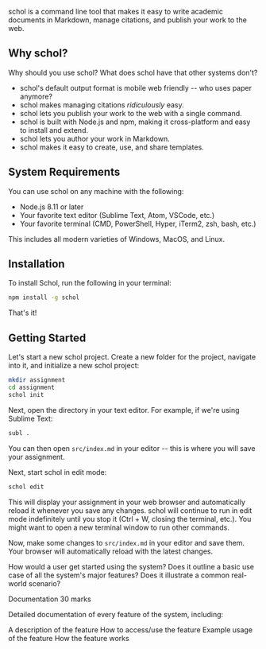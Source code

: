 schol is a command line tool that makes it easy to write academic documents in Markdown, manage citations, and publish your work to the web.

## Why schol?

Why should you use schol? What does schol have that other systems don't?

 - schol's default output format is mobile web friendly -- who uses paper anymore?
 - schol makes managing citations *ridiculously* easy.
 - schol lets you publish your work to the web with a single command.
 - schol is built with Node.js and npm, making it cross-platform and easy to install and extend.
 - schol lets you author your work in Markdown.
 - schol makes it easy to create, use, and share templates.

## System Requirements

You can use schol on any machine with the following:

 - Node.js 8.11 or later
 - Your favorite text editor (Sublime Text, Atom, VSCode, etc.)
 - Your favorite terminal (CMD, PowerShell, Hyper, iTerm2, zsh, bash, etc.)

This includes all modern varieties of Windows, MacOS, and Linux.

## Installation

To install Schol, run the following in your terminal:

```sh
npm install -g schol
```

That's it!

## Getting Started

Let's start a new schol project. Create a new folder for the project, navigate into it, and initialize a new schol project:

```sh
mkdir assignment
cd assignment
schol init
```

Next, open the directory in your text editor. For example, if we're using Sublime Text:

```sh
subl .
```

You can then open `src/index.md` in your editor -- this is where you will save your assignment.

Next, start schol in edit mode:

```sh
schol edit
```

This will display your assignment in your web browser and automatically reload it whenever you save any changes. schol will continue to run in edit mode indefinitely until you stop it (Ctrl + W, closing the terminal, etc.). You might want to open a new terminal window to run other commands.

Now, make some changes to `src/index.md` in your editor and save them. Your browser will automatically reload with the latest changes.



How would a user get started using the system?
Does it outline a basic use case of all the system's major features?
Does it illustrate a common real-world scenario?




Documentation
30 marks

Detailed documentation of every feature of the system, including:

A description of the feature
How to access/use the feature
Example usage of the feature
How the feature works